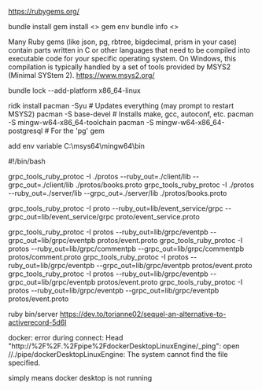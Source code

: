 https://rubygems.org/

bundle install
gem install <>
gem env
bundle info <>

Many Ruby gems (like json, pg, rbtree, bigdecimal, prism in your case) contain parts written in C or other languages that need to be compiled into executable code for your specific operating system. On Windows, this compilation is typically handled by a set of tools provided by MSYS2 (Minimal SYStem 2).
https://www.msys2.org/

bundle lock --add-platform x86_64-linux

ridk install
pacman -Syu # Updates everything (may prompt to restart MSYS2)
pacman -S base-devel # Installs make, gcc, autoconf, etc.
pacman -S mingw-w64-x86_64-toolchain
pacman -S mingw-w64-x86_64-postgresql # For the 'pg' gem

add env variable C:\msys64\mingw64\bin

#!/bin/bash

grpc_tools_ruby_protoc -I ./protos --ruby_out=./client/lib --grpc_out=./client/lib ./protos/books.proto
grpc_tools_ruby_protoc -I ./protos --ruby_out=./server/lib --grpc_out=./server/lib ./protos/books.proto

grpc_tools_ruby_protoc -I proto --ruby_out=lib/event_service/grpc --grpc_out=lib/event_service/grpc proto/event_service.proto

grpc_tools_ruby_protoc -I protos --ruby_out=lib/grpc/eventpb --grpc_out=lib/grpc/eventpb protos/event.proto
grpc_tools_ruby_protoc -I protos --ruby_out=lib/grpc/commentpb --grpc_out=lib/grpc/commentpb protos/comment.proto
grpc_tools_ruby_protoc -I protos --ruby_out=lib/grpc/eventpb --grpc_out=lib/grpc/eventpb protos/event.proto
grpc_tools_ruby_protoc -I protos --ruby_out=lib/grpc/eventpb --grpc_out=lib/grpc/eventpb protos/event.proto
grpc_tools_ruby_protoc -I protos --ruby_out=lib/grpc/eventpb --grpc_out=lib/grpc/eventpb protos/event.proto

ruby bin/server
https://dev.to/torianne02/sequel-an-alternative-to-activerecord-5d6l

docker: error during connect: Head "http://%2F%2F.%2Fpipe%2FdockerDesktopLinuxEngine/\_ping": open //./pipe/dockerDesktopLinuxEngine: The system cannot find the file specified.

simply means docker desktop is not running
